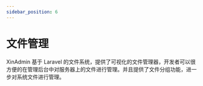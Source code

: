 ```yaml
---
sidebar_position: 6
---
```


# 文件管理

XinAdmin 基于 Laravel 的文件系统，提供了可视化的文件管理器，开发者可以很方便的在管理后台中对服务器上的文件进行管理。并且提供了文件分组功能，进一步对系统文件进行管理。
